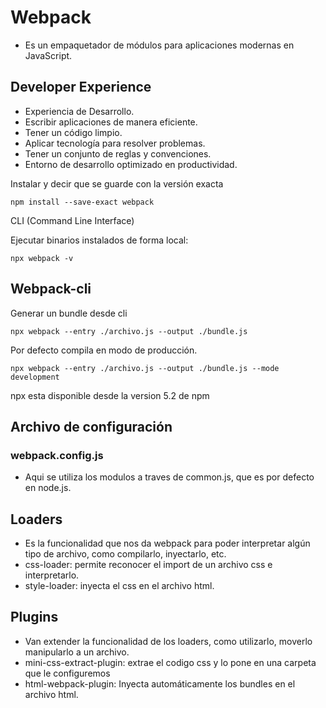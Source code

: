 # Webpack

* Es un empaquetador de módulos para aplicaciones modernas en JavaScript.

## Developer Experience

* Experiencia de Desarrollo.
* Escribir aplicaciones de manera eficiente.
* Tener un código limpio.
* Aplicar tecnología para resolver problemas.
* Tener un conjunto de reglas y convenciones.
* Entorno de desarrollo optimizado en productividad.

Instalar y decir que se guarde con la versión exacta

```shell
npm install --save-exact webpack
```

CLI (Command Line Interface)

Ejecutar binarios instalados de forma local:

```shell
npx webpack -v
```

## Webpack-cli

Generar un bundle desde cli

```shell
npx webpack --entry ./archivo.js --output ./bundle.js
```

Por defecto compila en modo de producción.

```shell
npx webpack --entry ./archivo.js --output ./bundle.js --mode development
```

npx esta disponible desde la version 5.2 de npm

## Archivo de configuración

### webpack.config.js

* Aqui se utiliza los modulos a traves de common.js, que es por defecto en node.js.

## Loaders

* Es la funcionalidad que nos da webpack para poder interpretar algún tipo de archivo, como compilarlo, inyectarlo, etc.
* css-loader: permite reconocer el import de un archivo css e interpretarlo.
* style-loader: inyecta el css en el archivo html.

## Plugins

* Van extender la funcionalidad de los loaders, como utilizarlo, moverlo manipularlo a un archivo.
* mini-css-extract-plugin: extrae el codigo css y lo pone en una carpeta que le configuremos
* html-webpack-plugin: Inyecta automáticamente los bundles en el archivo html.

